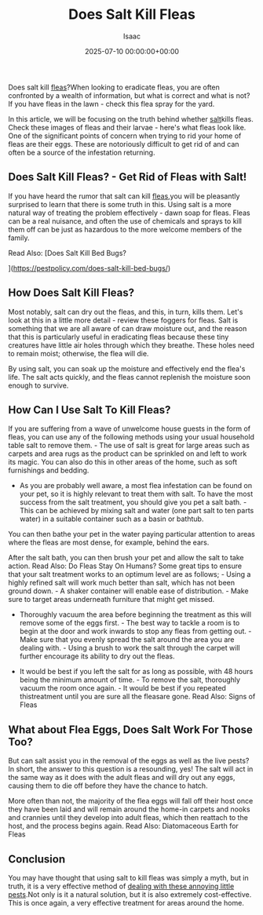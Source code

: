 ﻿---
title: Does Salt Kill Fleas
description: Does salt kill fleas? When looking to eradicate fleas, you are often confronted by a wealth of information, but what is correct and what is not?
slug: /does-salt-kill-fleas/
date: 2025-07-10 00:00:00+00:00
lastmod: 2025-07-10 00:00:00+03:00
author: Isaac
categories:
- Fleas
- Guide
tags:
- fleas
- doe
- salt
layout: post
---

Does salt kill [fleas](https://pestpolicy.com/does-apple-cider-vinegar-kill-fleas/)?When looking to eradicate fleas, you are often confronted by a wealth of information, but what is correct and what is not? If you have fleas in the lawn - check this flea spray for the yard.

In this article, we will be focusing on the truth behind whether [salt](https://pestpolicy.com/does-salt-kill-bed-bugs/)kills fleas. Check these images of fleas and their larvae - here's what fleas look like. One of the significant points of concern when trying to rid your home of fleas are their eggs. These are notoriously difficult to get rid of and can often be a source of the infestation returning.

##  Does Salt Kill Fleas? - Get Rid of Fleas with Salt!

If you have heard the rumor that salt can kill [fleas](http://ipm.ucanr.edu/PMG/PESTNOTES/pn7419.html),you will be pleasantly surprised to learn that there is some truth in this. Using salt is a more natural way of treating the problem effectively - dawn soap for fleas. Fleas can be a real nuisance, and often the use of chemicals and sprays to kill them off can be just as hazardous to the more welcome members of the family.

Read Also: [Does Salt Kill Bed Bugs?

](https://pestpolicy.com/does-salt-kill-bed-bugs/)

##  How Does Salt Kill Fleas?

Most notably, salt can dry out the fleas, and this, in turn, kills them. Let's look at this in a little more detail - review these foggers for fleas. Salt is something that we are all aware of can draw moisture out, and the reason that this is particularly useful in eradicating fleas because these tiny creatures have little air holes through which they breathe. These holes need to remain moist; otherwise, the flea will die.

By using salt, you can soak up the moisture and effectively end the flea's life. The salt acts quickly, and the fleas cannot replenish the moisture soon enough to survive.

##  How Can I Use Salt To Kill Fleas?

If you are suffering from a wave of unwelcome house guests in the form of fleas, you can use any of the following methods using your usual household table salt to remove them. - The use of salt is great for large areas such as carpets and area rugs as the product can be sprinkled on and left to work its magic. You can also do this in other areas of the home, such as soft furnishings and bedding.

- As you are probably well aware, a most flea infestation can be found on your pet, so it is highly relevant to treat them with salt. To have the most success from the salt treatment, you should give you pet a salt bath. - This can be achieved by mixing salt and water (one part salt to ten parts water) in a suitable container such as a basin or bathtub.

You can then bathe your pet in the water paying particular attention to areas where the fleas are most dense, for example, behind the ears.

After the salt bath, you can then brush your pet and allow the salt to take action. Read Also: Do Fleas Stay On Humans? Some great tips to ensure that your salt treatment works to an optimum level are as follows; - Using a highly refined salt will work much better than salt, which has not been ground down. - A shaker container will enable ease of distribution. - Make sure to target areas underneath furniture that might get missed.

- Thoroughly vacuum the area before beginning the treatment as this will remove some of the eggs first. - The best way to tackle a room is to begin at the door and work inwards to stop any fleas from getting out. - Make sure that you evenly spread the salt around the area you are dealing with. - Using a brush to work the salt through the carpet will further encourage its ability to dry out the fleas.

- It would be best if you left the salt for as long as possible, with 48 hours being the minimum amount of time. - To remove the salt, thoroughly vacuum the room once again. - It would be best if you repeated thistreatment until you are sure all the fleasare gone. Read Also: Signs of Fleas

##  What about Flea Eggs, Does Salt Work For Those Too?

But can salt assist you in the removal of the eggs as well as the live pests? In short, the answer to this question is a resounding, yes! The salt will act in the same way as it does with the adult fleas and will dry out any eggs, causing them to die off before they have the chance to hatch.

More often than not, the majority of the flea eggs will fall off their host once they have been laid and will remain around the home-in carpets and nooks and crannies until they develop into adult fleas, which then reattach to the host, and the process begins again. Read Also: Diatomaceous Earth for Fleas

##  Conclusion

You may have thought that using salt to kill fleas was simply a myth, but in truth, it is a very effective method of [dealing with these annoying little pests](https://citybugs.tamu.edu/factsheets/biting-stinging/others/ent-3001/).Not only is it a natural solution, but it is also extremely cost-effective. This is once again, a very effective treatment for areas around the home.

